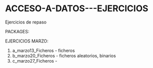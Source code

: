 # ACCESO-A-DATOS---EJERCICIOS
Ejercicios de repaso

PACKAGES:

EJERCICIOS MARZO:
  1) a_marzo13_Ficheros - ficheros
  2) b_marzo20_Ficheros - ficheros aleatorios, binarios
  3) c_marzo27_Ficheros - 

